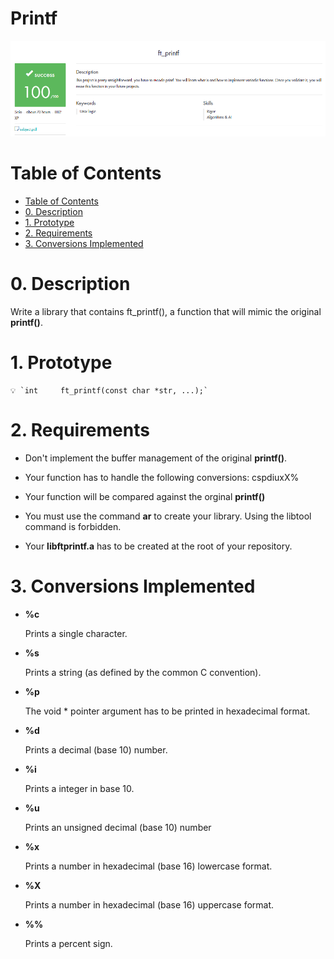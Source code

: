 # Printf

<p align="center">
  <a href="">
    <img src="img/PRINTF.png" alt="printf">
  </a>
</p>

# Table of Contents
- [Table of Contents](#table-of-contents)
- [0. Description](#0-description)
- [1. Prototype](#1-prototype)
- [2. Requirements](#2-requirements)
- [3. Conversions Implemented](#3-conversions-implemented)
  
# 0. Description

Write a library that contains ft_printf(), a function that will mimic the original **printf()**.


# 1. Prototype

    
    💡 `int     ft_printf(const char *str, ...);`

 
# 2. Requirements
    
- Don't implement the buffer management of the original **printf()**.
    
- Your function has to handle the following conversions: cspdiuxX%
    
- Your function will be compared against the orginal **printf()**
    
- You must use the command **ar** to create your library. Using the libtool command is forbidden.
    
- Your **libftprintf.a** has to be created at the root of your repository.

# 3. Conversions Implemented

- **%c**

    Prints a single character.
    
    
- **%s**
    
    Prints a string (as defined by the common C convention).
    
- **%p**
    
    The void * pointer argument has to be printed in hexadecimal format.
    
    
- **%d**
    
    Prints a decimal (base 10) number.
    
- **%i**
    
    Prints a integer in base 10.
    
    
- **%u**

    Prints an unsigned decimal (base 10) number

- **%x**

    Prints a number in hexadecimal (base 16) lowercase format.    
    
- **%X**
    
    Prints a number in hexadecimal (base 16) uppercase format.

- **%%**
    
    Prints a percent sign.
    

 
